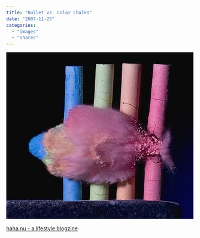 ```yaml
---
title: "Bullet vs. Color Chalks"
date: "2007-11-25"
categories: 
  - "images"
  - "shares"
---
```


![](images/4wnP83SaF274v3nhPCA89ezJ_500.jpg)

[haha.nu - a lifestyle blogzine](http://haha.nu/beautiful/bullet-vs-color-chalks/)
